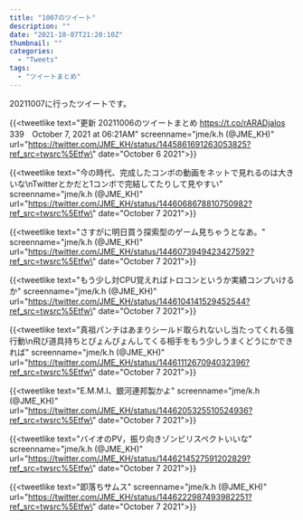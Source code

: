 ```yaml
---
title: "1007のツイート"
description: ""
date: "2021-10-07T21:20:10Z"
thumbnail: ""
categories:
  - "Tweets"
tags:
  - "ツイートまとめ"
---
```

20211007に行ったツイートです。
<!--more-->
{{<tweetlike text=\"更新 20211006のツイートまとめ https://t.co/rARADjalos 339　October 7, 2021 at 06:21AM\" screenname=\"jme/k.h (@JME_KH)\" url=\"https://twitter.com/JME_KH/status/1445861691263053825?ref_src=twsrc%5Etfw\" date=\"October 6 2021\">}}

{{<tweetlike text=\"今の時代、完成したコンボの動画をネットで見れるのは大きいな\nTwitterとかだと1コンボで完結してたりして見やすい\" screenname=\"jme/k.h (@JME_KH)\" url=\"https://twitter.com/JME_KH/status/1446068678810750982?ref_src=twsrc%5Etfw\" date=\"October 7 2021\">}}

{{<tweetlike text=\"さすがに明日買う探索型のゲーム見ちゃうとなあ。\" screenname=\"jme/k.h (@JME_KH)\" url=\"https://twitter.com/JME_KH/status/1446073949423427592?ref_src=twsrc%5Etfw\" date=\"October 7 2021\">}}

{{<tweetlike text=\"もう少し対CPU覚えればトロコンというか実績コンプいけるか\" screenname=\"jme/k.h (@JME_KH)\" url=\"https://twitter.com/JME_KH/status/1446104141529452544?ref_src=twsrc%5Etfw\" date=\"October 7 2021\">}}

{{<tweetlike text=\"真祖パンチはあまりシールド取られないし当たってくれる強行動\n飛び道具持ちとぴょんぴょんしてくる相手をもう少しうまくどうにかできれば\" screenname=\"jme/k.h (@JME_KH)\" url=\"https://twitter.com/JME_KH/status/1446111267094032396?ref_src=twsrc%5Etfw\" date=\"October 7 2021\">}}

{{<tweetlike text=\"E.M.M.I、銀河連邦製かよ\" screenname=\"jme/k.h (@JME_KH)\" url=\"https://twitter.com/JME_KH/status/1446205325510524936?ref_src=twsrc%5Etfw\" date=\"October 7 2021\">}}

{{<tweetlike text=\"バイオのPV，振り向きゾンビリスペクトいいな\" screenname=\"jme/k.h (@JME_KH)\" url=\"https://twitter.com/JME_KH/status/1446214527591202829?ref_src=twsrc%5Etfw\" date=\"October 7 2021\">}}

{{<tweetlike text=\"即落ちサムス\" screenname=\"jme/k.h (@JME_KH)\" url=\"https://twitter.com/JME_KH/status/1446222987493982251?ref_src=twsrc%5Etfw\" date=\"October 7 2021\">}}

